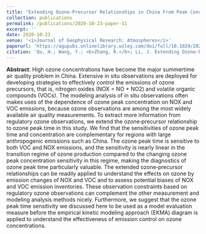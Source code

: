 ```yaml
---
title: "Extending Ozone‐Precursor Relationships in China From Peak Concentration to Peak Time"
collection: publications
permalink: /publications/2020-10-23-paper-11
excerpt: ''
date: 2020-10-23
venue: '<i>Journal of Geophysical Research: Atmospheres</i>'
paperurl: 'https://agupubs.onlinelibrary.wiley.com/doi/full/10.1029/2020JD033670'
citation: 'Qu, H.; Wang, Y.; <b>Zhang, R.</b>; Li, J. Extending Ozone‐Precursor Relationships in China From Peak Concentration to Peak Time. Journal of Geophysical Research: Atmospheres, 10.1029/2020JD033670, 2020.'
---
```


**Abstract**: High ozone concentrations have become the major summertime air quality problem in China. Extensive in situ observations are deployed for developing strategies to effectively control the emissions of ozone precursors, that is, nitrogen oxides (NOX = NO + NO2) and volatile organic compounds (VOCs). The modeling analysis of in situ observations often makes uses of the dependence of ozone peak concentration on NOX and VOC emissions, because ozone observations are among the most widely available air quality measurements. To extract more information from regulatory ozone observations, we extend the ozone‐precursor relationship to ozone peak time in this study. We find that the sensitivities of ozone peak time and concentration are complementary for regions with large anthropogenic emissions such as China. The ozone peak time is sensitive to both VOC and NOX emissions, and the sensitivity is nearly linear in the transition regime of ozone production compared to the changing ozone peak concentration sensitivity in this regime, making the diagnostics of ozone peak time particularly valuable. The extended ozone‐precursor relationships can be readily applied to understand the effects on ozone by emission changes of NOX and VOC and to assess potential biases of NOX and VOC emission inventories. These observation constraints based on regulatory ozone observations can complement the other measurement and modeling analysis methods nicely. Furthermore, we suggest that the ozone peak time sensitivity we discussed here to be used as a model evaluation measure before the empirical kinetic modeling approach (EKMA) diagram is applied to understand the effectiveness of emission control on ozone concentrations.